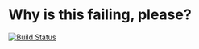 # Why is this failing, please?

[![Build Status](https://travis-ci.org/mightyiam/ava-test-promise-fail-why.svg?branch=master)](https://travis-ci.org/mightyiam/ava-test-promise-fail-why)
